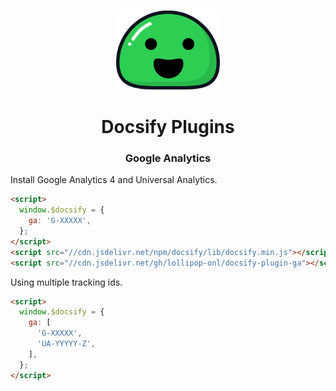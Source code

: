 <p align="center">
  <img src="docsify.svg" alt="Docsify Logo" height="128">
</p>
<h1 align="center">Docsify Plugins</h1>
<h3 align="center">Google Analytics</h3>

Install Google Analytics 4 and Universal Analytics.

```html
<script>
  window.$docsify = {
    ga: 'G-XXXXX',
  };
</script>
<script src="//cdn.jsdelivr.net/npm/docsify/lib/docsify.min.js"></script>
<script src="//cdn.jsdelivr.net/gh/lollipop-onl/docsify-plugin-ga"></script>
```

Using multiple tracking ids.

```html
<script>
  window.$docsify = {
    ga: [
      'G-XXXXX',
      'UA-YYYYY-Z',
    ],
  };
</script>
```
